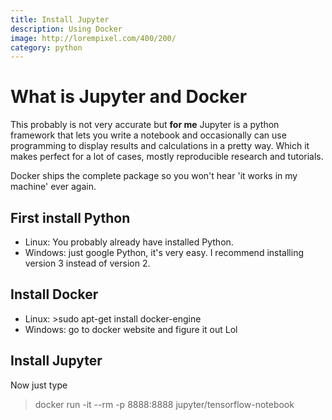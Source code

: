 ```yaml
---
title: Install Jupyter
description: Using Docker
image: http://lorempixel.com/400/200/
category: python
---
```


# What is Jupyter and Docker

This probably is not very accurate but **for me** Jupyter is a python framework that lets you write a notebook and occasionally can use programming to display results and calculations in a pretty way. Which it makes perfect for a lot of cases, mostly reproducible research and tutorials.

Docker ships the complete package so you won't hear 'it works in my machine' ever again.

## First install Python

- Linux: You probably already have installed Python.
- Windows: just google Python, it's very easy. I recommend installing version 3 instead of version 2.

## Install Docker

- Linux: >sudo apt-get install docker-engine
- Windows: go to docker website and figure it out Lol

## Install Jupyter

Now just type
>docker run -it --rm -p 8888:8888 jupyter/tensorflow-notebook
